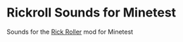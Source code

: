 # Rickroll Sounds for Minetest

Sounds for the [Rick Roller](https://github.com/taikedz-mt/rickroll) mod for Minetest
